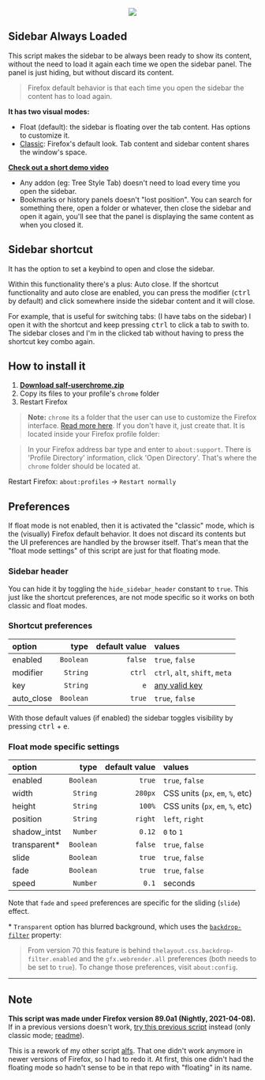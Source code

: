 <p align="center">
  <a href="https://imgur.com/a/KnstI16" target="_blank">
    <img src="https://i.imgur.com/lnIsbhN.gif">
  </a>
</p>

## Sidebar Always Loaded
This script makes the sidebar to be always been ready to show its content, without the need to load it again each time we open the sidebar panel. The panel is just hiding, but without discard its content.

> Firefox default behavior is that each time you open the sidebar the content has to load again.

**It has two visual modes:**
- Float (default): the sidebar is floating over the tab content. Has options to customize it.
- [Classic](https://i.imgur.com/F1StTk6.gif): Firefox's default look. Tab content and sidebar content shares the window's space.

[**Check out a short demo video**](https://imgur.com/a/KnstI16)

* Any addon (eg: Tree Style Tab) doesn't need to load every time you open the sidebar.
* Bookmarks or history panels doesn't "lost position". You can search for something there, open a folder or whatever, then close the sidebar and open it again, you'll see that the panel is displaying the same content as when you closed it.

## Sidebar shortcut
It has the option to set a keybind to open and close the sidebar.

Within this functionality there's a plus: Auto close. If the shortcut functionality and auto close are enabled, you can press the modifier (<kbd>ctrl</kbd> by default) and click somewhere inside the sidebar content and it will close.

For example, that is useful for switching tabs: (I have tabs on the sidebar) I open it with the shortcut and keep pressing <kbd>ctrl</kbd> to click a tab to swith to. The sidebar closes and I'm in the clicked tab without having to press the shortcut key combo again.

## How to install it
1. [**Download salf-userchrome.zip**](https://github.com/thepante/SAL-Firefox/releases/latest/download/salf-userchrome.zip)
2. Copy its files to your profile's `chrome` folder
3. Restart Firefox

> **Note:** `chrome` its a folder that the user can use to customize the Firefox interface. [Read more here](http://kb.mozillazine.org/index.php?title=UserChrome.css).
If you don't have it, just create that. It is located inside your Firefox profile folder:

> In your Firefox address bar type and enter to `about:support`. There is 'Profile Directory' information, click 'Open Directory'. That's where the `chrome` folder should be located at.

Restart Firefox: `about:profiles` → `Restart normally`

## Preferences
If float mode is not enabled, then it is activated the "classic" mode, which is the (visually) Firefox default behavior. It does not discard its contents but the UI preferences are handled by the browser itself. That's mean that the "float mode settings" of this script are just for that floating mode.

### Sidebar header
You can hide it by toggling the `hide_sidebar_header` constant to `true`. This just like the shortcut preferences, are not mode specific so it works on both classic and float modes.

### Shortcut preferences

| option      | type       | default value  | values
| :---        | ---:       | ---:           | :--- |
| enabled     | `Boolean`  | `false`        | `true`, `false`
| modifier    | `String`   | `ctrl`         | `ctrl`, `alt`, `shift`, `meta`
| key         | `String`   | `e`            | [any valid key](https://gist.github.com/thepante/2a72d4937f076dc6704ed0fbb3a4ca0c)
| auto_close  | `Boolean`  | `true`         | `true`, `false`

With those default values (if enabled) the sidebar toggles visibility by pressing <kbd>ctrl</kbd> + <kbd>e</kbd>.

### Float mode specific settings

| option       | type      | default value  | values
| :---         | ---:      | ---:           | :--- |
| enabled      | `Boolean` | `true`         | `true`, `false`
| width        | `String`  | `280px`        | CSS units (`px`, `em`, `%`, etc)
| height       | `String`  | `100%`         | CSS units (`px`, `em`, `%`, etc)
| position     | `String`  | `right`        | `left`, `right`
| shadow_intst | `Number`  | `0.12`         | `0` to `1`
| transparent* | `Boolean` | `false`        | `true`, `false`
| slide        | `Boolean` | `true`         | `true`, `false`
| fade         | `Boolean` | `true`         | `true`, `false`
| speed        | `Number`  | `0.1`          | seconds

Note that `fade` and `speed` preferences are specific for the sliding (`slide`) effect.

\* `Transparent` option has blurred background, which uses the [`backdrop-filter`](https://developer.mozilla.org/en-US/docs/Web/CSS/backdrop-filter) property:
> From version 70 this feature is behind `thelayout.css.backdrop-filter.enabled` and the `gfx.webrender.all` preferences (both needs to be set to `true`). To change those preferences, visit `about:config`.

---

## Note
**This script was made under Firefox version 89.0a1 (Nightly, 2021-04-08).**<br>
If in a previous versions doesn't work, [try this previous script](https://github.com/thepante/SAL-Firefox/releases/tag/2.5) instead (only classic mode; [readme](https://github.com/thepante/SAL-Firefox/tree/2.5)).


This is a rework of my other script [alfs](https://github.com/thepante/alfs-firefox). That one didn't work anymore in newer versions of Firefox, so I had to redo it. At first, this one didn't had the floating mode so hadn't sense to be in that repo with "floating" in its name.
